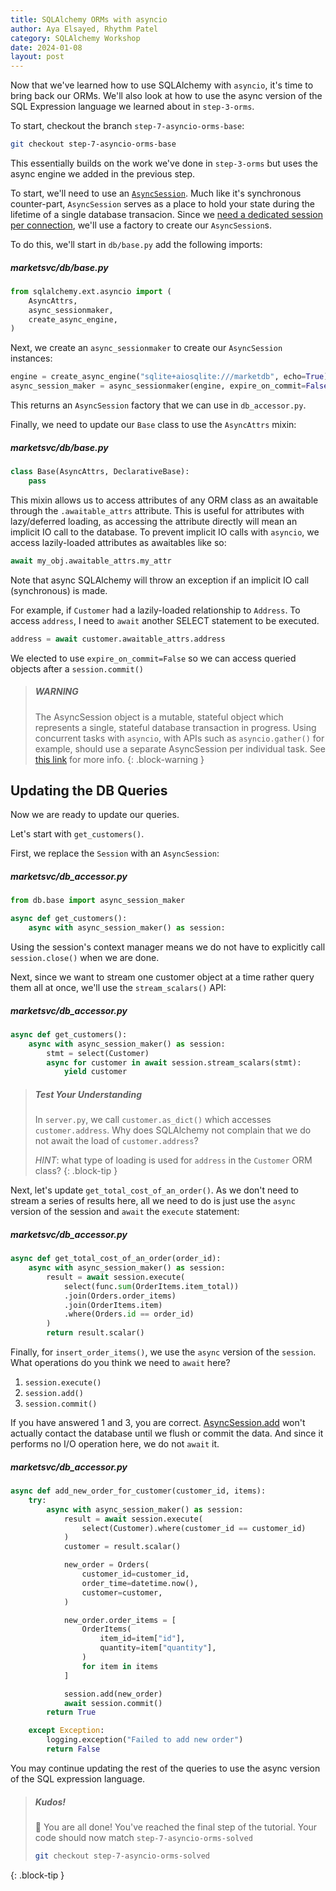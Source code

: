 ```yaml
---
title: SQLAlchemy ORMs with asyncio
author: Aya Elsayed, Rhythm Patel
category: SQLAlchemy Workshop
date: 2024-01-08
layout: post
---
```


Now that we've learned how to use SQLAlchemy with `asyncio`, it's time to bring back our ORMs.
We'll also look at how to use the async version of the SQL Expression language we learned about in `step-3-orms`.

To start, checkout the branch `step-7-asyncio-orms-base`:

```sh
git checkout step-7-asyncio-orms-base
```

This essentially builds on the work we've done in `step-3-orms` but uses the async engine we added in the previous step.

To start, we'll need to use an [`AsyncSession`](https://docs.sqlalchemy.org/en/14/orm/extensions/asyncio.html#sqlalchemy.ext.asyncio.AsyncSession).
Much like it's synchronous counter-part, `AsyncSession` serves as a place to hold your state during the lifetime of a single database transacion.
Since we [need a dedicated session per connection](https://docs.sqlalchemy.org/en/20/orm/extensions/asyncio.html#using-asyncsession-with-concurrent-tasks), we'll use a factory to create our `AsyncSession`s.

To do this, we'll start in `db/base.py` add the following imports:

##### marketsvc/db/base.py

```py
from sqlalchemy.ext.asyncio import (
    AsyncAttrs,
    async_sessionmaker,
    create_async_engine,
)
```

Next, we create an `async_sessionmaker` to create our `AsyncSession` instances:

```py
engine = create_async_engine("sqlite+aiosqlite:///marketdb", echo=True)
async_session_maker = async_sessionmaker(engine, expire_on_commit=False)
```

This returns an `AsyncSession` factory that we can use in `db_accessor.py`.

Finally, we need to update our `Base` class to use the `AsyncAttrs` mixin:

##### marketsvc/db/base.py

```py
class Base(AsyncAttrs, DeclarativeBase):
    pass
```

This mixin allows us to access attributes of any ORM class as an awaitable through the `.awaitable_attrs` attribute.
This is useful for attributes with lazy/deferred loading, as accessing the attribute directly will mean an implicit IO call to the database.
To prevent implicit IO calls with `asyncio`, we access lazily-loaded attributes as awaitables like so:

```py
await my_obj.awaitable_attrs.my_attr
```

Note that async SQLAlchemy will throw an exception if an implicit IO call (synchronous) is made.

For example, if `Customer` had a lazily-loaded relationship to `Address`.
To access `address`, I need to `await` another SELECT statement to be executed.

```py
address = await customer.awaitable_attrs.address
```

We elected to use `expire_on_commit=False` so we can access queried objects after a `session.commit()`

> ##### WARNING
>
> The AsyncSession object is a mutable, stateful object which represents a single, stateful database transaction in progress.
> Using concurrent tasks with `asyncio`, with APIs such as `asyncio.gather()` for example, should use a separate AsyncSession per individual task.
> See [this link](https://docs.sqlalchemy.org/en/20/orm/extensions/asyncio.html#using-asyncsession-with-concurrent-tasks) for more info.
{: .block-warning }

## Updating the DB Queries

Now we are ready to update our queries.

Let's start with `get_customers()`.

First, we replace the `Session` with an `AsyncSession`:

##### marketsvc/db_accessor.py

```py
from db.base import async_session_maker

async def get_customers():
    async with async_session_maker() as session:
```

Using the session's context manager means we do not have to explicitly call `session.close()` when we are done.

Next, since we want to stream one customer object at a time rather query them all at once, we'll use the `stream_scalars()` API:

##### marketsvc/db_accessor.py

```py
async def get_customers():
    async with async_session_maker() as session:
        stmt = select(Customer)
        async for customer in await session.stream_scalars(stmt):
            yield customer
```

> ##### Test Your Understanding
>
> In `server.py`, we call `customer.as_dict()` which accesses `customer.address`. Why does SQLAlchemy not complain that we do not await the load of `customer.address`?
>
> _HINT_: what type of loading is used for `address` in the `Customer` ORM class?
{: .block-tip }

Next, let's update `get_total_cost_of_an_order()`.
As we don't need to stream a series of results here, all we need to do is just use the `async` version of the session and `await` the `execute` statement:

##### marketsvc/db_accessor.py

```py
async def get_total_cost_of_an_order(order_id):
    async with async_session_maker() as session:
        result = await session.execute(
            select(func.sum(OrderItems.item_total))
            .join(Orders.order_items)
            .join(OrderItems.item)
            .where(Orders.id == order_id)
        )
        return result.scalar()
```

Finally, for `insert_order_items()`, we use the `async` version of the `session`.
What operations do you think we need to `await` here?

1. `session.execute()`
2. `session.add()`
3. `session.commit()`

If you have answered 1 and 3, you are correct.
[AsyncSession.add](https://docs.sqlalchemy.org/en/20/orm/extensions/asyncio.html#sqlalchemy.ext.asyncio.AsyncSession.add) won't actually contact the database until we flush or commit the data.
And since it performs no I/O operation here, we do not `await` it.

##### marketsvc/db_accessor.py

```py
async def add_new_order_for_customer(customer_id, items):
    try:
        async with async_session_maker() as session:
            result = await session.execute(
                select(Customer).where(customer_id == customer_id)
            )
            customer = result.scalar()

            new_order = Orders(
                customer_id=customer_id,
                order_time=datetime.now(),
                customer=customer,
            )

            new_order.order_items = [
                OrderItems(
                    item_id=item["id"],
                    quantity=item["quantity"],
                )
                for item in items
            ]

            session.add(new_order)
            await session.commit()
        return True

    except Exception:
        logging.exception("Failed to add new order")
        return False
```

You may continue updating the rest of the queries to use the async version of the SQL expression language.

> ##### Kudos!
>
> 🙌 You are all done! You've reached the final step of the tutorial.
> Your code should now match `step-7-asyncio-orms-solved`
>```sh
>git checkout step-7-asyncio-orms-solved
>```
{: .block-tip }

&nbsp;
